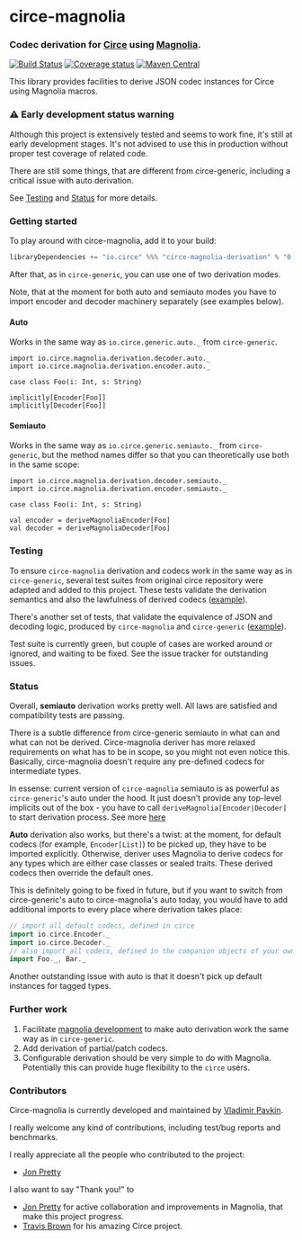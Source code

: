 # circe-magnolia
### Codec derivation for [Circe](circe.io) using [Magnolia](http://magnolia.work/).

[![Build Status](https://img.shields.io/travis/circe/circe-magnolia/master.svg)](https://travis-ci.org/circe/circe-magnolia)
[![Coverage status](https://img.shields.io/codecov/c/github/circe/circe-magnolia/master.svg)](https://codecov.io/github/circe/circe-magnolia?branch=master)
[![Maven Central](https://img.shields.io/maven-central/v/io.circe/circe-magnolia-derivation_2.12.svg)](https://github.com/circe/circe-magnolia)

This library provides facilities to derive JSON codec instances for Circe using Magnolia macros.

### ⚠️ Early development status warning
Although this project is extensively tested and seems to work fine, it's still at early development stages. 
It's not advised to use this in production without proper test coverage of related code.

There are still some things, that are different from circe-generic, including a critical issue with auto derivation.

See [Testing](#testing) and [Status](#status) for more details.

### Getting started

To play around with circe-magnolia, add it to your build:

```scala
libraryDependencies += "io.circe" %%% "circe-magnolia-derivation" % "0.1.1"
```

After that, as in `circe-generic`, you can use one of two derivation modes.

Note, that at the moment for both auto and semiauto modes you have to import encoder and decoder machinery separately (see examples below).

#### Auto

Works in the same way as `io.circe.generic.auto._` from `circe-generic`.

```
import io.circe.magnolia.derivation.decoder.auto._
import io.circe.magnolia.derivation.encoder.auto._

case class Foo(i: Int, s: String)

implicitly[Encoder[Foo]]
implicitly[Decoder[Foo]]

```

#### Semiauto

Works in the same way as `io.circe.generic.semiauto._` from `circe-generic`, but the method names differ so that you can theoretically use both in the same scope:

```
import io.circe.magnolia.derivation.decoder.semiauto._
import io.circe.magnolia.derivation.encoder.semiauto._

case class Foo(i: Int, s: String)

val encoder = deriveMagnoliaEncoder[Foo]
val decoder = deriveMagnoliaDecoder[Foo]

```

### Testing

To ensure `circe-magnolia` derivation and codecs work in the same way as in `circe-generic`, several test suites from original circe repository were adapted and added to this project. These tests validate the derivation semantics and also the lawfulness of derived codecs ([example](https://github.com/circe/circe-magnolia/blob/master/tests/src/test/scala/io/circe/magnolia/AutoDerivedSuite.scala)).

There's another set of tests, that validate the equivalence of JSON and decoding logic, produced by `circe-magnolia` and `circe-generic` ([example](https://github.com/circe/circe-magnolia/blob/master/tests/src/test/scala/io/circe/magnolia/AutoDerivedEquivalenceSuite.scala)).

Test suite is currently green, but couple of cases are worked around or ignored, and waiting to be fixed. See the issue tracker for outstanding issues.

### Status

Overall, **semiauto** derivation works pretty well. All laws are satisfied and compatibility tests are passing.

There is a subtle difference from circe-generic semiauto in what can and what can not be derived. Circe-magnolia deriver has more relaxed requirements on what has to be in scope, so you might not even notice this. Basically, circe-magnolia doesn't require any pre-defined codecs for intermediate types. 

In essense: current version of `circe-magnolia` semiauto is as powerful as `circe-generic`'s auto under the hood. It just doesn't provide any top-level implicits out of the box - you have to call `deriveMagnolia[Encoder|Decoder]` to start derivation process. See more [here](https://github.com/propensive/magnolia/issues/105)

**Auto** derivation also works, but there's a twist: at the moment, for default codecs (for example, `Encoder[List]`) to be picked up, they have to be imported explicitly.
Otherwise, deriver uses Magnolia to derive codecs for any types which are either case classes or sealed traits. These derived codecs then override the default ones.

This is definitely going to be fixed in future, but if you want to switch from circe-generic's auto to circe-magnolia's auto today, you would have to add additional imports to every place where derivation takes place:

```scala
// import all default codecs, defined in circe
import io.circe.Encoder._
import io.circe.Decoder._
// also import all codecs, defined in the companion objects of your own data definitions
import Foo._, Bar._
```

Another outstanding issue with auto is that it doesn't pick up default instances for tagged types.

### Further work

1) Facilitate [magnolia development](https://github.com/propensive/magnolia/issues/107) to make auto derivation work the same way as in `circe-generic`.
2) Add derivation of partial/patch codecs.
3) Configurable derivation should be very simple to do with Magnolia. Potentially this can provide huge flexibility to the `circe` users.

### Contributors

Circe-magnolia is currently developed and maintained by [Vladimir Pavkin](https://github.com/vpavkin).

I really welcome any kind of contributions, including test/bug reports and benchmarks.

I really appreciate all the people who contributed to the project:
* [Jon Pretty](https://github.com/propensive)

I also want to say "Thank you!" to

* [Jon Pretty](https://github.com/propensive) for active collaboration and improvements in Magnolia, that make this project progress.
* [Travis Brown](https://github.com/travisbrown) for his amazing Circe project.
